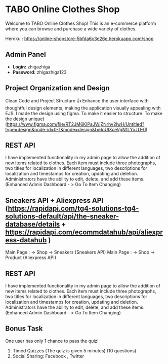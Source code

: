 # TABO Online Clothes Shop

Welcome to TABO Online Clothes Shop! This is an e-commerce platform where you can browse and purchase a wide variety of clothes.

Heroku :  https://online-shopstore-5bfda6c3e26e.herokuapp.com/shop

## Admin Panel 

- **Login:** zhigazhiga
-  **Password:** zhigazhiga123

##  Project Organization and Design
Clean Code and Project Structure 👍
Enhance the user interface with thoughtful design elements, making the application visually 
appealing with EJS.
I made the design using figma. To make it easier to structure. To make the design unique) (https://www.figma.com/file/RT2JM6KlPaJWjZNrhv2IwH/Untitled?type=design&node-id=0-1&mode=design&t=6oUlXceVgN1LYxzU-0)


## REST API 
I have implemented functionality in my admin page to allow the addition of new items related to
clothes. Each item must include three photographs, two titles for localization
in different languages, two descriptions for localization and timestamps for creation, updating and
deletion. Administrators have the ability to edit, delete, and add these items.  
(Enhanced Admin Dashboard - > Go To Item Changing)





## Sneakers API + Aliexpress API (https://rapidapi.com/tg4-solutions-tg4-solutions-default/api/the-sneaker-database/details + https://rapidapi.com/ecommdatahub/api/aliexpress-datahub )
Main Page : -> Shop -> Sneakers (Sneakers API)
Main Page : -> Shop -> Product (Aliexpress API)


## REST API 
I have implemented functionality in my admin page to allow the addition of new items related to
clothes. Each item must include three photographs, two titles for localization
in different languages, two descriptions for localization and timestamps for creation, updating and
deletion. Administrators have the ability to edit, delete, and add these items.  
(Enhanced Admin Dashboard - > Go To Item Changing)


## Bonus Task
One user has only 1 chance to pass the quiz!

1. Timed Quizzes (The quiz is given 5 minutes) (10 questions)
2. Social Sharing: Facebook , Twitter




